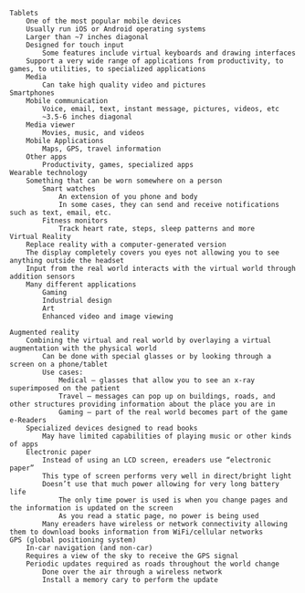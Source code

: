     Tablets
        One of the most popular mobile devices 
        Usually run iOS or Android operating systems
        Larger than ~7 inches diagonal
        Designed for touch input
            Some features include virtual keyboards and drawing interfaces
        Support a very wide range of applications from productivity, to games, to utilities, to specialized applications 
        Media
            Can take high quality video and pictures
    Smartphones
        Mobile communication
            Voice, email, text, instant message, pictures, videos, etc
            ~3.5-6 inches diagonal
        Media viewer
            Movies, music, and videos
        Mobile Applications
            Maps, GPS, travel information
        Other apps
            Productivity, games, specialized apps
    Wearable technology
        Something that can be worn somewhere on a person
            Smart watches
                An extension of you phone and body
                In some cases, they can send and receive notifications such as text, email, etc.
            Fitness monitors
                Track heart rate, steps, sleep patterns and more
    Virtual Reality
        Replace reality with a computer-generated version
        The display completely covers you eyes not allowing you to see anything outside the headset
        Input from the real world interacts with the virtual world through addition sensors
        Many different applications
            Gaming
            Industrial design
            Art
            Enhanced video and image viewing

    Augmented reality
        Combining the virtual and real world by overlaying a virtual augmentation with the physical world
            Can be done with special glasses or by looking through a screen on a phone/tablet
            Use cases:
                Medical – glasses that allow you to see an x-ray superimposed on the patient
                Travel – messages can pop up on buildings, roads, and other structures providing information about the place you are in
                Gaming – part of the real world becomes part of the game
    e-Readers
        Specialized devices designed to read books
            May have limited capabilities of playing music or other kinds of apps
        Electronic paper
            Instead of using an LCD screen, ereaders use “electronic paper”
            This type of screen performs very well in direct/bright light
            Doesn’t use that much power allowing for very long battery life
                The only time power is used is when you change pages and the information is updated on the screen
                As you read a static page, no power is being used
            Many ereaders have wireless or network connectivity allowing them to download books information from WiFi/cellular networks
    GPS (global positioning system)
        In-car navigation (and non-car)
        Requires a view of the sky to receive the GPS signal
        Periodic updates required as roads throughout the world change
            Done over the air through a wireless network
            Install a memory cary to perform the update